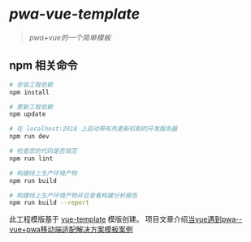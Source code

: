 # *pwa-vue-template*

> *pwa+vue的一个简单模板*

## npm 相关命令

``` bash
# 安装工程依赖
npm install

# 更新工程依赖
npm update

# 在 localhost:2018 上启动带有热更新机制的开发服务器
npm run dev

# 检查您的代码是否规范
npm run lint

# 构建线上生产环境产物
npm run build

# 构建线上生产环境产物并且查看构建分析报告
npm run build --report
```

此工程模版基于 [vue-template](https://github.com/vuejs-templates/webpack) 模版创建。
项目文章介绍[当vue遇到pwa--vue+pwa移动端适配解决方案模板案例](https://juejin.im/post/5af264296fb9a07aa54248f9)
